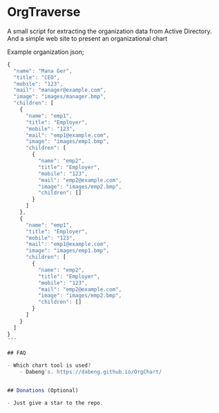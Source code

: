 
# OrgTraverse

A small script for extracting the organization data from Active Directory.
And a simple web site to present an organizational chart 

Example organization json;

```javascript
{
  "name": "Mana Ger",
  "title": "CEO",
  "mobile": "123",
  "mail": "manager@example.com",
  "image": "images/manager.bmp",
  "children": [
    {
      "name": "emp1",
      "title": "Employer",
      "mobile": "123",
      "mail": "emp1@example.com",
      "image": "images/emp1.bmp",
      "children": [
        {
          "name": "emp2",
          "title": "Employer",
          "mobile": "123",
          "mail": "emp2@example.com",
          "image": "images/emp2.bmp",
          "children": []
        }
      ]
    },
    {
      "name": "emp1",
      "title": "Employer",
      "mobile": "123",
      "mail": "emp1@example.com",
      "image": "images/emp1.bmp",
      "children": [
        {
          "name": "emp2",
          "title": "Employer",
          "mobile": "123",
          "mail": "emp2@example.com",
          "image": "images/emp2.bmp",
          "children": []
        }
      ]
    }
  ]
}
´´´

## FAQ

- Which chart tool is used?
    - Dabeng's. https://dabeng.github.io/OrgChart/


## Donations (Optional)

- Just give a star to the repo.
